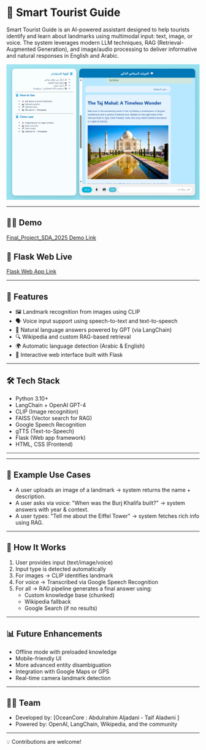 
# 🧭 Smart Tourist Guide

Smart Tourist Guide is an AI-powered assistant designed to help tourists identify and learn about landmarks using multimodal input: text, image, or voice. The system leverages modern LLM techniques, RAG (Retrieval-Augmented Generation), and image/audio processing to deliver informative and natural responses in English and Arabic.


![screenshot](Output/output_2.png)
 
---

## 👨‍💻 Demo 
[Final_Project_SDA_2025 Demo Link](https://drive.google.com/drive/folders/16fYRv0umD3qJ9ya_1KpYnOPPTQs99NpJ?usp=sharing)


## 🚀 Flask Web Live
[Flask Web App Link](https://finalprojectsda.onrender.com)

---

## 🧠 Features

- 🖼️ Landmark recognition from images using CLIP
- 🗣️ Voice input support using speech-to-text and text-to-speech
- 🧠 Natural language answers powered by GPT (via LangChain)
- 🔍 Wikipedia and custom RAG-based retrieval
- 🌍 Automatic language detection (Arabic & English)
- 💬 Interactive web interface built with Flask

---

## 🛠️ Tech Stack

- Python 3.10+
- LangChain + OpenAI GPT-4
- CLIP (Image recognition)
- FAISS (Vector search for RAG)
- Google Speech Recognition
- gTTS (Text-to-Speech)
- Flask (Web app framework)
- HTML, CSS (Frontend)

---

---

## 🧪 Example Use Cases

- A user uploads an image of a landmark → system returns the name + description.
- A user asks via voice: "When was the Burj Khalifa built?" → system answers with year & context.
- A user types: "Tell me about the Eiffel Tower" → system fetches rich info using RAG.

---

## 🧠 How It Works

1. User provides input (text/image/voice)
2. Input type is detected automatically
3. For images → CLIP identifies landmark
4. For voice → Transcribed via Google Speech Recognition
5. For all → RAG pipeline generates a final answer using:
   - Custom knowledge base (chunked)
   - Wikipedia fallback
   - Google Search (if no results)

---
 

## 📊 Future Enhancements

- Offline mode with preloaded knowledge
- Mobile-friendly UI
- More advanced entity disambiguation
- Integration with Google Maps or GPS
- Real-time camera landmark detection

---

## 👨‍💻 Team

- Developed by: [OceanCore : Abdulrahim Aljadani - Taif Aladwni ]
- Powered by: OpenAI, LangChain, Wikipedia, and the community

---

💡 Contributions are welcome!



